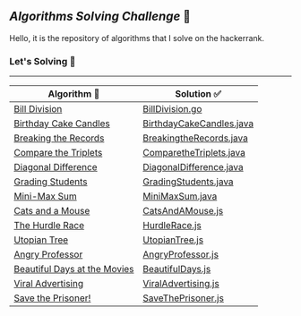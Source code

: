  ## ***Algorithms Solving Challenge*** :triangular_flag_on_post:
 
Hello, it is the repository of algorithms that I solve on the hackerrank.

### Let's Solving :facepunch:
 ---

|Algorithm :dart:  |Solution :white_check_mark:|
|- |- |
|[Bill Division](https://www.hackerrank.com/challenges/bon-appetit/problem?isFullScreen=true)|[BillDivision.go](https://github.com/eyupduran/algorithm-solving-challenge/blob/master/BillDivision.go)|
|[Birthday Cake Candles](https://www.hackerrank.com/challenges/birthday-cake-candles/problem?isFullScreen=true)|[BirthdayCakeCandles.java](https://github.com/eyupduran/algorithm-solving-challenge/blob/master/BirthdayCakeCandles.java)|
|[Breaking the Records](https://www.hackerrank.com/challenges/breaking-best-and-worst-records/problem?isFullScreen=true)|[BreakingtheRecords.java](https://github.com/eyupduran/algorithm-solving-challenge/blob/master/BreakingtheRecords.java)|
|[Compare the Triplets](https://www.hackerrank.com/challenges/compare-the-triplets/problem?isFullScreen=true)|[ComparetheTriplets.java](https://github.com/eyupduran/algorithm-solving-challenge/blob/master/ComparetheTriplets.java)|
|[Diagonal Difference](https://www.hackerrank.com/challenges/diagonal-difference/problem?isFullScreen=true)|[DiagonalDifference.java](https://github.com/eyupduran/algorithm-solving-challenge/blob/master/DiagonalDifference.java)|
|[Grading Students](https://www.hackerrank.com/challenges/grading/problem?isFullScreen=true)|[GradingStudents.java](https://github.com/eyupduran/algorithm-solving-challenge/blob/master/GradingStudents.java)|
|[Mini-Max Sum](https://www.hackerrank.com/challenges/mini-max-sum/problem?isFullScreen=true)|[MiniMaxSum.java](https://github.com/eyupduran/algorithm-solving-challenge/blob/master/MiniMaxSum.java)|
|[Cats and a Mouse](https://www.hackerrank.com/challenges/cats-and-a-mouse/problem?isFullScreen=true)|[CatsAndAMouse.js](https://github.com/eyupduran/algorithm-solving-challenge/blob/master/CatsAndAMouse.js)|
|[The Hurdle Race](https://www.hackerrank.com/challenges/the-hurdle-race/problem?isFullScreen=true)|[HurdleRace.js](https://github.com/eyupduran/algorithm-solving-challenge/blob/master/HurdleRace.js)|
|[Utopian Tree](https://www.hackerrank.com/challenges/utopian-tree/problem?isFullScreen=true)|[UtopianTree.js](https://github.com/eyupduran/algorithm-solving-challenge/blob/master/UtopianTree.js)|
|[Angry Professor](https://www.hackerrank.com/challenges/angry-professor/problem?isFullScreen=true)|[AngryProfessor.js](https://github.com/eyupduran/algorithm-solving-challenge/blob/master/AngryProfessor.js)|
|[Beautiful Days at the Movies](https://www.hackerrank.com/challenges/beautiful-days-at-the-movies/problem?isFullScreen=true)|[BeautifulDays.js](https://github.com/eyupduran/algorithm-solving-challenge/blob/master/BeautifulDays.js)|
|[Viral Advertising](https://www.hackerrank.com/challenges/strange-advertising/problem?isFullScreen=true)|[ViralAdvertising.js](https://github.com/eyupduran/algorithm-solving-challenge/blob/master/ViralAdvertising.js)|
|[Save the Prisoner!](https://www.hackerrank.com/challenges/save-the-prisoner/problem?isFullScreen=true)|[SaveThePrisoner.js](https://github.com/eyupduran/algorithm-solving-challenge/blob/master/SaveThePrisoner.js)|

